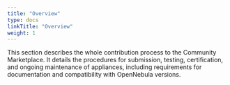 ```yaml
---
title: "Overview"
type: docs
linkTitle: "Overview"
weight: 1
---
```


This section describes the whole contribution process to the Community Marketplace. It details the procedures for submission, testing, certification, and ongoing maintenance of appliances, including requirements for documentation and compatibility with OpenNebula versions.
